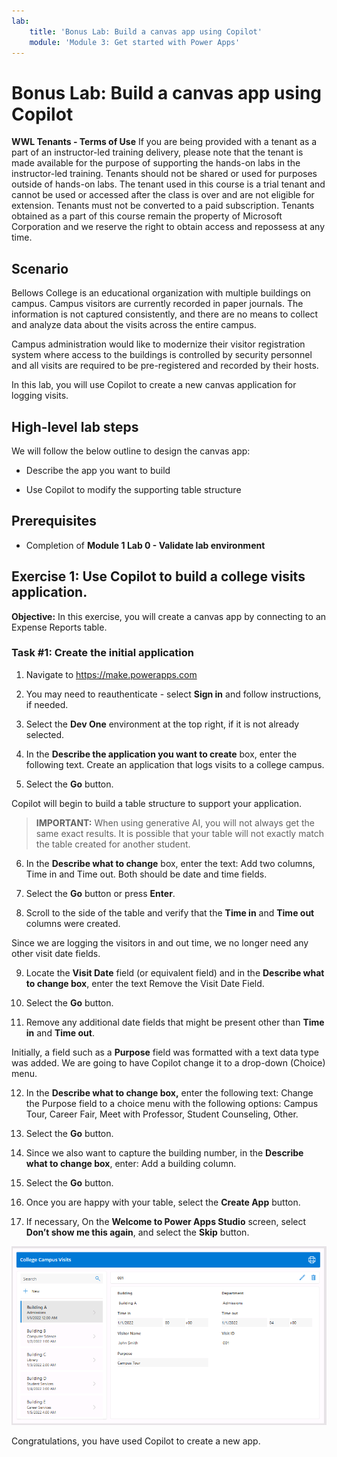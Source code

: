 ```yaml
---
lab:
    title: 'Bonus Lab: Build a canvas app using Copilot'
    module: 'Module 3: Get started with Power Apps'
---
```


# Bonus Lab: Build a canvas app using Copilot

**WWL Tenants - Terms of Use**
If you are being provided with a tenant as a part of an instructor-led training delivery, please note that the tenant is made available for the purpose of supporting the hands-on labs in the instructor-led training. 
Tenants should not be shared or used for purposes outside of hands-on labs. The tenant used in this course is a trial tenant and cannot be used or accessed after the class is over and are not eligible for extension. 
Tenants must not be converted to a paid subscription. Tenants obtained as a part of this course remain the property of Microsoft Corporation and we reserve the right to obtain access and repossess at any time. 

## Scenario

Bellows College is an educational organization with multiple buildings on campus. Campus visitors are currently recorded in paper journals. The information is not captured consistently, and there are no means to collect and analyze data about the visits across the entire campus.

Campus administration would like to modernize their visitor registration system where access to the buildings is controlled by security personnel and all visits are required to be pre-registered and recorded by their hosts.

In this lab, you will use Copilot to create a new canvas application for logging visits. 

## High-level lab steps

We will follow the below outline to design the canvas app:

- Describe the app you want to build

- Use Copilot to modify the supporting table structure

 ## Prerequisites

- Completion of **Module 1 Lab 0 - Validate lab environment**

## Exercise 1: Use Copilot to build a college visits application.

**Objective:** In this exercise, you will create a canvas app by connecting to an Expense Reports table.

### Task \#1: Create the initial application

1. Navigate to https://make.powerapps.com

2. You may need to reauthenticate - select **Sign in** and follow instructions, if needed.

3. Select the **Dev One** environment at the top right, if it is not already selected.

4. In the **Describe the application you want to create** box, enter the following text. Create an application that logs visits to a college campus. 

5. Select the **Go** button.

Copilot will begin to build a table structure to support your application. 

> **IMPORTANT:** 
> When using generative AI, you will not always get the same exact results. It is possible that your table will not exactly match the table created for another student. 

6. In the **Describe what to change** box, enter the text: Add two columns, Time in and Time out. Both should be date and time fields.  

7. Select the **Go** button or press **Enter**. 

8. Scroll to the side of the table and verify that the **Time in** and **Time out** columns were created. 

Since we are logging the visitors in and out time, we no longer need any other visit date fields. 

9. Locate the **Visit Date** field (or equivalent field) and in the **Describe what to change box**, enter the text Remove the Visit Date Field. 

10. Select the **Go** button. 

11. Remove any additional date fields that might be present other than **Time in** and **Time out**. 

Initially, a field such as a **Purpose** field was formatted with a text data type was added. We are going to have Copilot change it to a drop-down (Choice) menu. 

12. In the **Describe what to change box,** enter the following text: Change the Purpose field to a choice menu with the following options: Campus Tour, Career Fair, Meet with Professor, Student Counseling, Other. 

13. Select the **Go** button. 

14. Since we also want to capture the building number, in the **Describe what to change box**, enter: Add a building column. 

15. Select the **Go** button. 

16. Once you are happy with your table, select the **Create App** button. 

17. If necessary, On the **Welcome to Power Apps Studio** screen, select **Don’t show me this again**, and select the **Skip** button. 

![](media/bonus-lab-copilot-01.png)

Congratulations, you have used Copilot to create a new app. 
